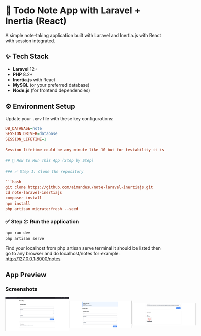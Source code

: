 # 📝 Todo Note App with Laravel + Inertia (React)

A simple note-taking application built with Laravel and Inertia.js with React with session integrated.

## ✨ Tech Stack

-   **Laravel** 12+
-   **PHP** 8.2+
-   **Inertia.js** with React
-   **MySQL** (or your preferred database)
-   **Node.js** (for frontend dependencies)

## ⚙️ Environment Setup

Update your `.env` file with these key configurations:

````ini
DB_DATABASE=note
SESSION_DRIVER=database
SESSION_LIFETIME=1

Session lifetime could be any minute like 10 but for testability it is better to use 1

## 🚀 How to Run This App (Step by Step)

### ✅ Step 1: Clone the repository

```bash
git clone https://github.com/aimandesu/note-laravel-inertiajs.git
cd note-laravel-inertiajs
composer install
npm install
php artisan migrate:fresh --seed
````

### ✅ Step 2: Run the application

```bash
npm run dev
php artisan serve
```

Find your localhost from php artisan serve terminal it should be listed
then go to any browser and do localhost/notes
for example: http://127.0.0.1:8000/notes

## App Preview

### Screenshots

<div style="display: flex; justify-content: space-between; align-items: center;">
  <img src="public/images/screenshot_1.png" width="200" alt="Screenshot 1">
  <img src="public/images/screenshot_2.png" width="200" alt="Screenshot 2">
  <img src="public/images/screenshot_3.png" width="200" alt="Screenshot 3">
</div>
